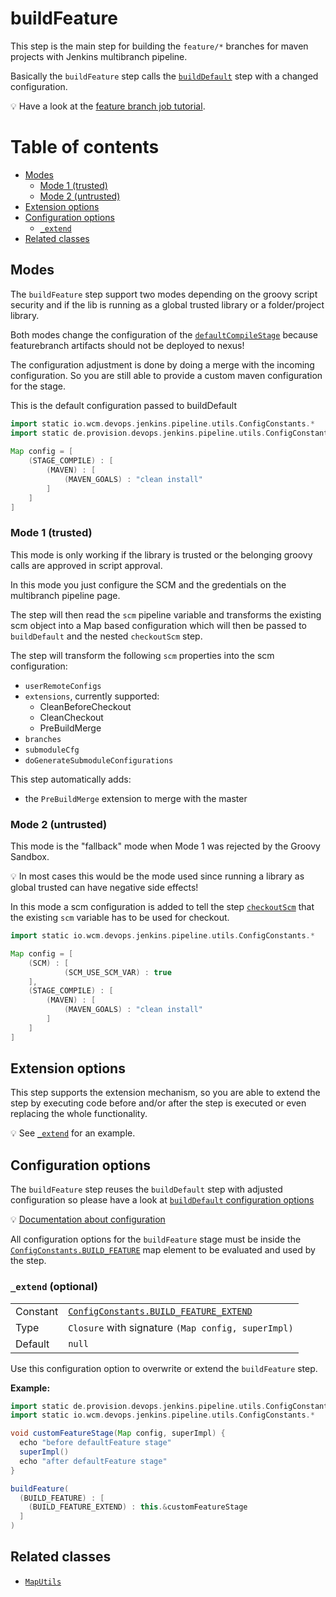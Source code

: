 # buildFeature

This step is the main step for building the `feature/*` branches for
maven projects with Jenkins multibranch pipeline.

Basically the `buildFeature` step calls the
[`buildDefault`](buildDefault.md) step with a changed configuration.

:bulb: Have a look at the
[feature branch job tutorial](../docs/tutorials/setup-feature-branch/README.md).

# Table of contents

* [Modes](#modes)
  * [Mode 1 (trusted)](#mode-1-trusted)
  * [Mode 2 (untrusted)](#mode-2-untrusted)
* [Extension options](#extension-options)
* [Configuration options](#configuration-options)
  * [`_extend`](#_extend-optional)
* [Related classes](#related-classes)

## Modes

The `buildFeature` step support two modes depending on the groovy script
security and if the lib is running as a global trusted library or a
folder/project library.

Both modes change the configuration of the
[`defaultCompileStage`](defaultCompileStage.md) because featurebranch
artifacts should not be deployed to nexus!

The configuration adjustment is done by doing a merge with the incoming
configuration. So you are still able to provide a custom maven
configuration for the stage.

This is the default configuration passed to buildDefault
```groovy
import static io.wcm.devops.jenkins.pipeline.utils.ConfigConstants.*
import static de.provision.devops.jenkins.pipeline.utils.ConfigConstants.*
 
Map config = [
    (STAGE_COMPILE) : [
        (MAVEN) : [
            (MAVEN_GOALS) : "clean install"
        ]
    ]
]
```

### Mode 1 (trusted)

This mode is only working if the library is trusted or the belonging
groovy calls are approved in script approval.

In this mode you just configure the SCM and the gredentials on the
multibranch pipeline page.

The step will then read the `scm` pipeline variable and transforms the
existing scm object into a Map based configuration which will then be
passed to `buildDefault` and the nested `checkoutScm` step.

The step will transform the following `scm` properties into the scm configuration:
* `userRemoteConfigs`
* `extensions`, currently supported:
    *  CleanBeforeCheckout
    *  CleanCheckout
    *  PreBuildMerge
*  `branches`
*  `submoduleCfg`
*  `doGenerateSubmoduleConfigurations`

This step automatically adds:
* the `PreBuildMerge` extension to merge with the master

### Mode 2 (untrusted)

This mode is the "fallback" mode when Mode 1 was rejected by the Groovy
Sandbox.

:bulb: In most cases this would be the mode used since running a library
as global trusted can have negative side effects!

In this mode a scm configuration is added to tell the step
[`checkoutScm`](https://github.com/wcm-io-devops/jenkins-pipeline-library/blob/master/vars/checkoutScm.md)
that the existing `scm` variable has to be used for checkout.

```groovy
import static io.wcm.devops.jenkins.pipeline.utils.ConfigConstants.*

Map config = [
    (SCM) : [
            (SCM_USE_SCM_VAR) : true 
    ],
    (STAGE_COMPILE) : [
        (MAVEN) : [
            (MAVEN_GOALS) : "clean install"
        ]
    ]    
]
```

## Extension options

This step supports the extension mechanism, so you are able to extend
the step by executing code before and/or after the step is executed or
even replacing the whole functionality.

:bulb: See [`_extend`](#_extend-optional) for an example.

## Configuration options

The `buildFeature` step reuses the `buildDefault` step with adjusted
configuration so please have a look at
[`buildDefault` configuration options](buildDefault.md#configuration-options)

:bulb: [Documentation about configuration](../docs/config-structure.md)

All configuration options for the `buildFeature` stage must be inside
the
[`ConfigConstants.BUILD_FEATURE`](../src/de/provision/devops/jenkins/pipeline/utils/ConfigConstants.groovy)
map element to be evaluated and used by the step.

### `_extend` (optional)
|||
|---|---|
|Constant|[`ConfigConstants.BUILD_FEATURE_EXTEND`](../src/de/provision/devops/jenkins/pipeline/utils/ConfigConstants.groovy)|
|Type|`Closure` with signature `(Map config, superImpl)`|
|Default|`null`|

Use this configuration option to overwrite or extend the `buildFeature`
step.

**Example:**
```groovy
import static de.provision.devops.jenkins.pipeline.utils.ConfigConstants.*
import static io.wcm.devops.jenkins.pipeline.utils.ConfigConstants.*

void customFeatureStage(Map config, superImpl) {
  echo "before defaultFeature stage"
  superImpl()
  echo "after defaultFeature stage"
}

buildFeature(
  (BUILD_FEATURE) : [
    (BUILD_FEATURE_EXTEND) : this.&customFeatureStage
  ]
)

```

## Related classes
* [`MapUtils`](https://github.com/wcm-io-devops/jenkins-pipeline-library/blob/master/src/io/wcm/devops/jenkins/pipeline/utils/maps/MapUtils.groovy)
